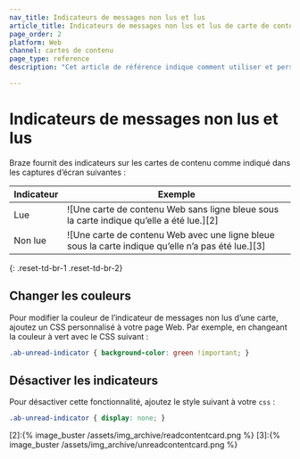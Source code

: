 ```yaml
---
nav_title: Indicateurs de messages non lus et lus
article_title: Indicateurs de messages non lus et lus de carte de contenu pour le Web
page_order: 2
platform: Web
channel: cartes de contenu
page_type: reference
description: "Cet article de référence indique comment utiliser et personnaliser les indicateurs de messages non lus et lus de carte de contenu dans votre application Web."

---
```


# Indicateurs de messages non lus et lus

Braze fournit des indicateurs sur les cartes de contenu comme indiqué dans les captures d’écran suivantes :

|Indicateur|Exemple |
|---|---|
| Lue | ![Une carte de contenu Web sans ligne bleue sous la carte indique qu’elle a été lue.][2] |
| Non lue | ![Une carte de contenu Web avec une ligne bleue sous la carte indique qu’elle n’a pas été lue.][3] |
{: .reset-td-br-1 .reset-td-br-2}

## Changer les couleurs

Pour modifier la couleur de l’indicateur de messages non lus d’une carte, ajoutez un CSS personnalisé à votre page Web. Par exemple, en changeant la couleur à vert avec le CSS suivant :

```css
.ab-unread-indicator { background-color: green !important; }
```

## Désactiver les indicateurs

Pour désactiver cette fonctionnalité, ajoutez le style suivant à votre `css` :

```css
.ab-unread-indicator { display: none; }
```

[2]:{% image_buster /assets/img_archive/readcontentcard.png %}
[3]:{% image_buster /assets/img_archive/unreadcontentcard.png %}
